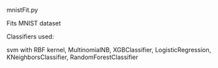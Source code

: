 mnistFit.py

Fits MNIST dataset 

Classifiers used:

svm with RBF kernel, MultinomialNB, XGBClassifier, LogisticRegression, KNeighborsClassifier, RandomForestClassifier


